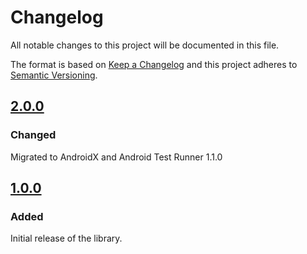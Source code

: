 # Changelog
All notable changes to this project will be documented in this file.

The format is based on [Keep a Changelog](http://keepachangelog.com/en/1.0.0/)
and this project adheres to [Semantic Versioning](http://semver.org/spec/v2.0.0.html).

## [2.0.0]
### Changed
Migrated to AndroidX and Android Test Runner 1.1.0

## [1.0.0]
### Added
Initial release of the library.

[2.0.0]: https://github.com/stepstone-tech/AndroidTestXRunner/compare/1.0.0...2.0.0
[1.0.0]: https://github.com/stepstone-tech/AndroidTestXRunner/tree/1.0.0
